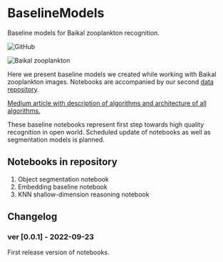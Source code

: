 # BaselineModels
Baseline models for Baikal zooplankton recognition.

![GitHub](https://img.shields.io/github/license/baikal-zooplankton/BaselineModels?style=plastic)

![Baikal zooplankton](cover.jpg?raw=true "Baikal micro wildlife") 

Here we present baseline models we created while working with Baikal zooplankton images. Notebooks are accompanied by our second [data repository](https://github.com/baikal-zooplankton/Baikal_Dataset). 

[Medium article with description of algorithms and architecture of all algorithms.](https://medium.com/yandex/surveying-the-microogranisms-of-lake-baikal-an-open-project-by-maritimeai-and-yandex-cloud-83999a4def36)

These baseline notebooks represent first step towards high quality recognition in open world. Scheduled update of notebooks as well as segmentation models is planned.


## Notebooks in repository
1. Object segmentation notebook
2. Embedding baseline notebook
3. KNN shallow-dimension reasoning notebook




## Changelog

### ver [0.0.1] - 2022-09-23
First release version of notebooks.
